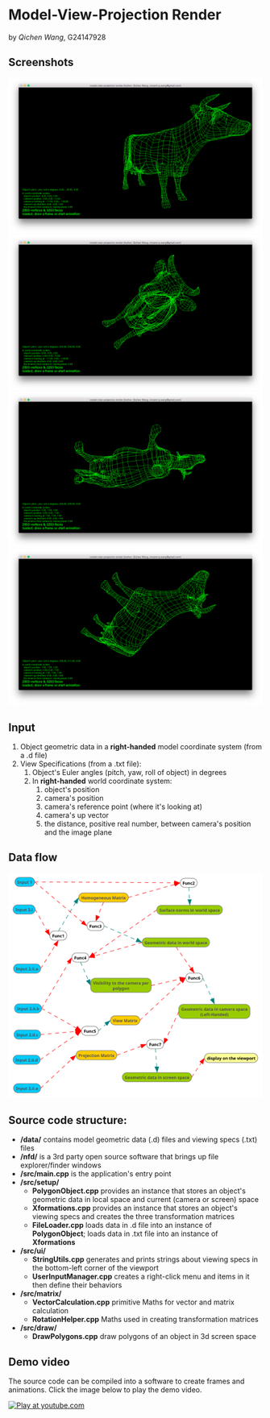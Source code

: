 **Model-View-Projection Render**
================================
by *Qichen Wang*, G24147928

Screenshots
-----------
![screenshot 1](https://github.com/QichenW/MyRenderDocumentations/blob/master/Lab1/screenshot_1.png "screenshot 1")
![screenshot 2](https://github.com/QichenW/MyRenderDocumentations/blob/master/Lab1/screenshot_2.png "screenshot 2")
![screenshot 3](https://github.com/QichenW/MyRenderDocumentations/blob/master/Lab1/screenshot_3.png "screenshot 3")
![screenshot 4](https://github.com/QichenW/MyRenderDocumentations/blob/master/Lab1/screenshot_4.png "screenshot 4")

Input
-----
   1. Object geometric data in a **right-handed** model coordinate system (from a .d file)
   2. View Specifications (from a .txt file):
      1. Object's Euler angles (pitch, yaw, roll of object) in degrees
      2. In **right-handed** world coordinate system:
         1. object's position
         2. camera's position
         3. camera's reference point (where it's looking at)
         4. camera's up vector
         5. the distance, positive real number, between camera's position and the image plane 

Data flow
---------
![flow chart](https://github.com/QichenW/MyRenderDocumentations/blob/master/Lab1/data_flow.png "Data flow chart of the software")

Source code structure:
----------------------
  * **/data/** contains model geometric data (.d) files and viewing specs (.txt) files
  * **/nfd/** is a 3rd party open source software that brings up file explorer/finder windows
  * **/src/main.cpp** is the application's entry point
  * **/src/setup/**
    * **PolygonObject.cpp** provides an instance that stores an object's geometric data in local space and current (camera or screen) space
    * **Xformations.cpp** provides an instance that stores an object's viewing specs and creates the three transformation matrices
    * **FileLoader.cpp** loads data in .d file into an instance of **PolygonObject**; loads data in .txt file into an instance of **Xformations**
  * **/src/ui/**  
    * **StringUtils.cpp** generates and prints strings about viewing specs in the bottom-left corner of the viewport
    * **UserInputManager.cpp** creates a right-click menu and items in it then define their behaviors
  * **/src/matrix/**  
    * **VectorCalculation.cpp** primitive Maths for vector and matrix calculation 
    * **RotationHelper.cpp** Maths used in creating transformation matrices
  * **/src/draw/**  
    * **DrawPolygons.cpp** draw polygons of an object in 3d screen space
    

Demo video
---------
The source code can be compiled into a software to create frames and animations. 
Click the image below to play the demo video.

[![Play at youtube.com](https://img.youtube.com/vi/fFu08kVndPQ/0.jpg "Play at youtube.com")](https://youtu.be/fFu08kVndPQ)
